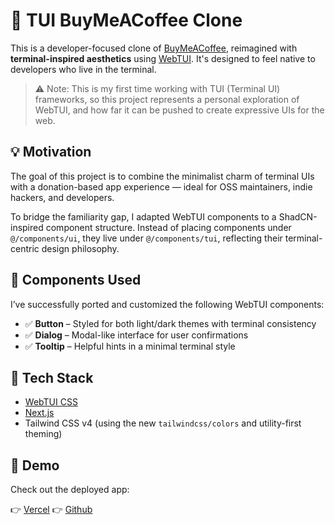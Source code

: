 # 🧃 TUI BuyMeACoffee Clone

This is a developer-focused clone of [BuyMeACoffee](https://www.buymeacoffee.com), reimagined with **terminal-inspired aesthetics** using [WebTUI](https://webtui.ironclad.sh/). It's designed to feel native to developers who live in the terminal.

> ⚠️ Note: This is my first time working with TUI (Terminal UI) frameworks, so this project represents a personal exploration of WebTUI, and how far it can be pushed to create expressive UIs for the web.

## 💡 Motivation

The goal of this project is to combine the minimalist charm of terminal UIs with a donation-based app experience — ideal for OSS maintainers, indie hackers, and developers.

To bridge the familiarity gap, I adapted WebTUI components to a ShadCN-inspired component structure. Instead of placing components under `@/components/ui`, they live under `@/components/tui`, reflecting their terminal-centric design philosophy.

## 🧩 Components Used

I’ve successfully ported and customized the following WebTUI components:

- ✅ **Button** – Styled for both light/dark themes with terminal consistency
- ✅ **Dialog** – Modal-like interface for user confirmations
- ✅ **Tooltip** – Helpful hints in a minimal terminal style

## 🧪 Tech Stack

- [WebTUI CSS](https://webtui.ironclad.sh/)
- [Next.js](https://nextjs.org/)
- Tailwind CSS v4 (using the new `tailwindcss/colors` and utility-first theming)

## 📸 Demo

Check out the deployed app:

👉 [Vercel](https://bmc-tui.vercel.app/)
👉 [Github](https://github.com/emee-dev/bmc_tui)
